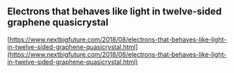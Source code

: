 ## Electrons that behaves like light in twelve-sided graphene quasicrystal
  
  [https://www.nextbigfuture.com/2018/08/electrons-that-behaves-like-light-in-twelve-sided-graphene-quasicrystal.html](https://www.nextbigfuture.com/2018/08/electrons-that-behaves-like-light-in-twelve-sided-graphene-quasicrystal.html)